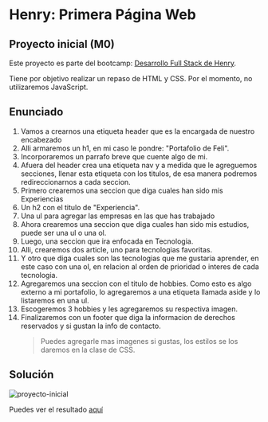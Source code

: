 # Henry: Primera Página Web

## Proyecto inicial (M0)

Este proyecto es parte del bootcamp: [Desarrollo Full Stack de Henry](https://www.soyhenry.com/?gad_source=1).

Tiene por objetivo realizar un repaso de HTML y CSS. Por el momento, no utilizaremos JavaScript.

## Enunciado

1. Vamos a crearnos una etiqueta header que es la encargada de nuestro
   encabezado
2. Alli armaremos un h1, en mi caso le pondre: "Portafolio de Feli".
3. Incorporaremos un parrafo breve que cuente algo de mi.
4. Afuera del header crea una etiqueta nav y a medida que le agreguemos
   secciones, llenar esta etiqueta con los titulos, de esa manera podremos
   redireccionarnos a cada seccion.
5. Primero crearemos una seccion que diga cuales han sido mis Experiencias
6. Un h2 con el titulo de "Experiencia".
7. Una ul para agregar las empresas en las que has trabajado
8. Ahora crearemos una seccion que diga cuales han sido mis estudios, puede ser
   una ul o una ol.
9. Luego, una seccion que ira enfocada en Tecnologia.
10. Alli, crearemos dos article, uno para tecnologias favoritas.
11. Y otro que diga cuales son las tecnologias que me gustaria aprender, en este
    caso con una ol, en relacion al orden de prioridad o interes de cada
    tecnologia.
12. Agregaremos una seccion con el titulo de hobbies. Como esto es algo externo
    a mi portafolio, lo agregaremos a una etiqueta llamada aside y lo listaremos
    en una ul.
13. Escogeremos 3 hobbies y les agregaremos su respectiva imagen.
14. Finalizaremos con un footer que diga la informacion de derechos reservados y
    si gustan la info de contacto.
    > Puedes agregarle mas imagenes si gustas, los estilos se los daremos en la
    > clase de CSS.

## Solución

![proyecto-inicial](https://res.cloudinary.com/dn7npxeof/image/upload/v1706526465/Henry/solucion_safe6h.png)

Puedes ver el resultado [aquí](https://jourdanmauricio.github.io/soyhenry-primer-app/)
